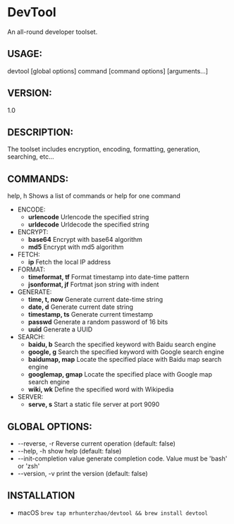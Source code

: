 # DevTool
An all-round developer toolset.

## USAGE:
   devtool [global options] command [command options] [arguments...]

## VERSION:
   1.0

## DESCRIPTION:
   The toolset includes encryption, encoding, formatting, generation, searching, etc...

## COMMANDS:
  help, h  Shows a list of commands or help for one command
  
   - ENCODE:
     - **urlencode**  Urlencode the specified string
     - **urldecode**  Urldecode the specified string
   - ENCRYPT:
     - **base64**  Encrypt with base64 algorithm
     - **md5**     Encrypt with md5 algorithm
   - FETCH:
     - **ip**  Fetch the local IP address
   - FORMAT:
     - **timeformat, tf**  Format timestamp into date-time pattern
     - **jsonformat, jf**  Fortmat json string with indent
   - GENERATE:
     - **time, t, now**   Generate current date-time string
     - **date, d**        Generate current date string
     - **timestamp, ts**  Generate current timestamp
     - **passwd**         Generate a random password of 16 bits
     - **uuid**         Generate a UUID
   - SEARCH:
     - **baidu, b**         Search the specified keyword with Baidu search engine
     - **google, g**        Search the specified keyword with Google search engine
     - **baidumap, map**    Locate the specified place with Baidu map search engine
     - **googlemap, gmap**  Locate the specified place with Google map search engine
     - **wiki, wk**         Define the specified word with Wikipedia
   - SERVER:
     - **serve, s**  Start a static file server at port 9090

## GLOBAL OPTIONS:
   - --reverse, -r            Reverse current operation (default: false)
   - --help, -h               show help (default: false)
   - --init-completion value  generate completion code. Value must be 'bash' or 'zsh'
   - --version, -v            print the version (default: false)


## INSTALLATION
- macOS `brew tap mrhunterzhao/devtool && brew install devtool`